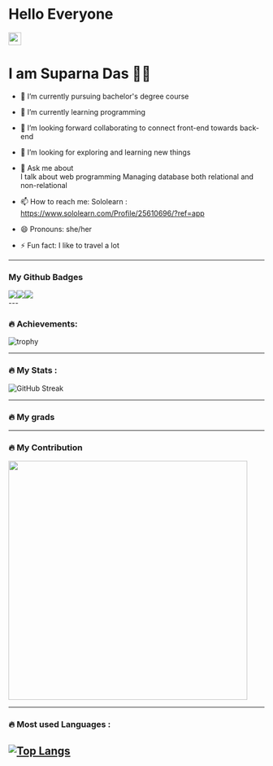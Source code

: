 ### <h1>Hello Everyone</h1> <img src="https://emojipedia-us.s3.amazonaws.com/source/noto-emoji-animations/344/waving-hand_1f44b.gif" height="25px">
<h1>
I am Suparna Das 👩🏻

</h1>

<p style="background-color: #00000">

- 🔭 I’m currently pursuing bachelor's degree course

- 🌱 I’m currently learning programming 

- 👯 I’m looking forward collaborating to connect front-end towards back-end

- 🤔 I’m looking for exploring and learning new things

- 💬 Ask me about 
     <br/>
     I talk about web programming 
     Managing database both relational and non-relational

- 📫 How to reach me: 
            Sololearn : https://www.sololearn.com/Profile/25610696/?ref=app

- 😄 Pronouns: she/her

- ⚡ Fun fact: I like to travel a lot


</p>


---
### My Github Badges
<div style="display:flex;">
         <img src="https://github.githubassets.com/images/modules/profile/achievements/quickdraw-default.png">
         <img src="https://github.githubassets.com/images/modules/profile/achievements/pull-shark-default.png">
         <img src="https://github.githubassets.com/images/modules/profile/achievements/yolo-default.png">
</div>
---

### :fire: Achievements:

![trophy](https://github-profile-trophy.vercel.app/?username=Das-Suparna&theme=tokyonight&show_icons=true)

---
### :fire: My Stats :

![GitHub Streak](https://github-readme-streak-stats.herokuapp.com?user=Das-Suparna&theme=cobalt&date_format=j%20M%5B%20Y%5D&background=000000&border=7536B2&stroke=9243DD&ring=89502D&fire=FF9554&currStreakNum=D280FF&sideNums=BC52FF&currStreakLabel=64EAE2&sideLabels=48A8A2&dates=A42EE5)


---
### :fire: My grads
<!--![Suparna's GitHub stats](https://github-readme-stats.vercel.app/api?username=Das-Suparna&border=7534B2&&background=00000&theme=tokyonight&show_icons=true)
-->

---
### :fire: My Contribution

<p>
    <a href="https://github.com/Das-Suparna"><img src="https://github-profile-summary-cards.vercel.app/api/cards/profile-details?username=Das-Suparna&theme=tokyonight&border=7534B2&&background=00000&"  width="470"/></a>

</p>

---

<!--
### :fire : Hactoberfest 

<p>
     (https://holopin.me/dassuparna)](https://holopin.io/@dassuparna)
</p>
-->

### :fire: Most used Languages :
[![Top Langs](https://github-readme-stats.vercel.app/api/top-langs/?username=Das-Suparna&layout=compact&theme=tokyonight&show_icons=true)](https://github.com/anuraghazra/github-readme-stats)
---
